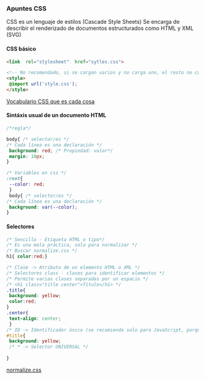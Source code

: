 ### Apuntes CSS

CSS es un lenguaje de estilos (Cascade Style Sheets) Se encarga de describir el renderizado de documentos estructurados como HTML y XML (SVG)

#### **CSS**  básico
```html
<link  rel="stylesheet"  href="sytles.css">

<!-- No recomendado, si se cargan varios y no carga uno, el resto no carga -->
<style>
 @import url('style.css');
</style>
```
[Vocabulario CSS que es cada cosa](http://apps.workflower.fi/vocabs/css/es)
#### Sintáxis usual de un documento **HTML**
```css
/*regla*/

body{ /* selector/es */ 
/* Cada línea es una declaración */
 background: red; /* Propiedad: valor*/
 margin: 10px;  
}

/* Variables en css */
:root{
 --color: red;
 }
 body{ /* selector/es */ 
/* Cada línea es una declaración */
 background: var(--color); 
}
```
#### Selectores
```css
/* Sencillo - Etiqueta HTML o tipo*/
/* Es una mala práctica, solo para normalizar */
/* Buscar normalize.css */
h1{ color:red;}

/* Clase -> Atributo de un elemento HTML o XML */
/* Selectores class - clases para identificar elementos */
/* Permite varias clases separadas por un espacio */
/* <h1 class="title center">Título</h1> */
.title{
 background: yellow;
 color:red;
}
.center{
 text-align: center;
 }
/* ID -> Identificador único (se recomienda solo para JavaScript, porque no se pueden reutilizar) */
#title{
 background: yellow;
 /* * -> Selector UNIVERSAL */
 
}
```
[normalize.css](https://necolas.github.io/normalize.css/)
<!--stackedit_data:
eyJoaXN0b3J5IjpbMTQ1NDU3MTg5OCwyMDUxMTQzMCwtODg1Mj
gxOTA1LC0xNTI2MjMzNjYsLTYxODc3NTk2MSwxMzMwMjk1NTkx
LC05MzExNTUwNjEsMTUyMTUxMTk1OSwtMTI1NDQ5NzcxMiwtOD
Q4MDI5MDY4LDU0OTI1MTUzOSwtMTY1MjE1ODEwMiwxNTIyMDcz
MzU3XX0=
-->